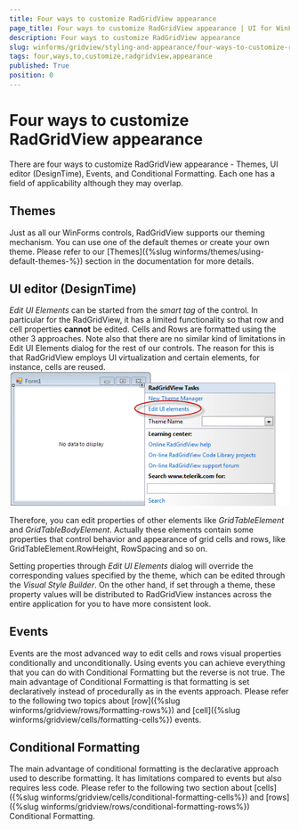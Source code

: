 ```yaml
---
title: Four ways to customize RadGridView appearance
page_title: Four ways to customize RadGridView appearance | UI for WinForms Documentation
description: Four ways to customize RadGridView appearance
slug: winforms/gridview/styling-and-appearance/four-ways-to-customize-radgridview-appearance
tags: four,ways,to,customize,radgridview,appearance
published: True
position: 0
---
```


# Four ways to customize RadGridView appearance



There are four ways to customize RadGridView appearance - Themes, UI editor (DesignTime), Events, and Conditional Formatting. Each one has a field of applicability although they may overlap. 

## Themes

Just as all our WinForms controls, RadGridView supports our theming mechanism. You can use one of the default themes or create your own theme. Please refer to our [Themes]({%slug winforms/themes/using-default-themes-%}) section in the documentation for more details. 
        

## UI editor (DesignTime)  

*Edit UI Elements* can be started from the *smart tag* of the control. In particular for the RadGridView, it has a limited functionality so that row and cell properties __cannot__ be edited. Cells and Rows are formatted using the other 3 approaches. Note also that there are no similar kind of limitations in Edit UI Elements dialog for the rest of our controls. The reason for this is that RadGridView employs UI virtualization and certain elements, for instance, cells are reused.<br>![gridview-styling-and-appearance-four-ways-to-customize-radgridview-appearance 001](images/gridview-styling-and-appearance-four-ways-to-customize-radgridview-appearance001.png)

Therefore, you can edit properties of other elements like *GridTableElement* and *GridTableBodyElement*. Actually these elements contain some properties that control behavior and appearance of grid cells and rows, like GridTableElement.RowHeight, RowSpacing and so on.
        

Setting properties through *Edit UI Elements* dialog will override the corresponding values specified by the theme, which can be edited through the *Visual Style Builder*. On the other hand, if set through a theme, these property values will be distributed to RadGridView instances across the entire application for you to have more consistent look.
        

## Events 

Events are the most advanced way to edit cells and rows visual properties conditionally and unconditionally. Using events you can achieve everything that you can do with Conditional Formatting but the reverse is not true. The main advantage of Conditional Formatting is that formatting is set declaratively instead of procedurally as in the events approach. Please refer to the following two topics about [row]({%slug winforms/gridview/rows/formatting-rows%}) and [cell]({%slug winforms/gridview/cells/formatting-cells%}) events.   
        

## Conditional Formatting

The main advantage of conditional formatting is the declarative approach used to describe formatting. It has limitations compared to events but also requires less code. Please refer to the following two section about [cells]({%slug winforms/gridview/cells/conditional-formatting-cells%}) and [rows]({%slug winforms/gridview/rows/conditional-formatting-rows%}) Conditional Formatting. 
        
